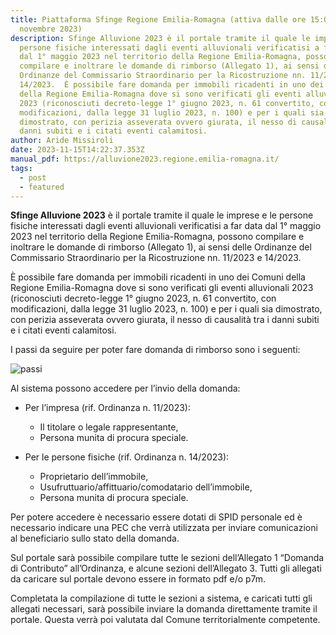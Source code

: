 ```yaml
---
title: Piattaforma Sfinge Regione Emilia-Romagna (attiva dalle ore 15:00 del 15
  novembre 2023)
description: Sfinge Alluvione 2023 è il portale tramite il quale le imprese e le
  persone fisiche interessati dagli eventi alluvionali verificatisi a far data
  dal 1° maggio 2023 nel territorio della Regione Emilia-Romagna, possono
  compilare e inoltrare le domande di rimborso (Allegato 1), ai sensi delle
  Ordinanze del Commissario Straordinario per la Ricostruzione nn. 11/2023 e
  14/2023.  È possibile fare domanda per immobili ricadenti in uno dei Comuni
  della Regione Emilia-Romagna dove si sono verificati gli eventi alluvionali
  2023 (riconosciuti decreto-legge 1° giugno 2023, n. 61 convertito, con
  modificazioni, dalla legge 31 luglio 2023, n. 100) e per i quali sia
  dimostrato, con perizia asseverata ovvero giurata, il nesso di causalità tra i
  danni subiti e i citati eventi calamitosi.
author: Aride Missiroli
date: 2023-11-15T14:22:37.353Z
manual_pdf: https://alluvione2023.regione.emilia-romagna.it/
tags:
  - post
  - featured
---
```

<!--StartFragment-->

**Sfinge Alluvione 2023** è il portale tramite il quale le imprese e le persone fisiche interessati dagli eventi alluvionali verificatisi a far data dal 1° maggio 2023 nel territorio della Regione Emilia-Romagna, possono compilare e inoltrare le domande di rimborso (Allegato 1), ai sensi delle Ordinanze del Commissario Straordinario per la Ricostruzione nn. 11/2023 e 14/2023.

È possibile fare domanda per immobili ricadenti in uno dei Comuni della Regione Emilia-Romagna dove si sono verificati gli eventi alluvionali 2023 (riconosciuti decreto-legge 1° giugno 2023, n. 61 convertito, con modificazioni, dalla legge 31 luglio 2023, n. 100) e per i quali sia dimostrato, con perizia asseverata ovvero giurata, il nesso di causalità tra i danni subiti e i citati eventi calamitosi.

I passi da seguire per poter fare domanda di rimborso sono i seguenti:

![passi](https://alluvione2023.regione.emilia-romagna.it/build/images/SFINGE%20Alluvione%20passi.62ac59a2.png)

Al sistema possono accedere per l’invio della domanda:

* Per l’impresa (rif. Ordinanza n. 11/2023):

  * Il titolare o legale rappresentante,
  * Persona munita di procura speciale.
* Per le persone fisiche (rif. Ordinanza n. 14/2023):

  * Proprietario dell’immobile,
  * Usufruttuario/affittuario/comodatario dell’immobile,
  * Persona munita di procura speciale.

Per potere accedere è necessario essere dotati di SPID personale ed è necessario indicare una PEC che verrà utilizzata per inviare comunicazioni al beneficiario sullo stato della domanda.

Sul portale sarà possibile compilare tutte le sezioni dell’Allegato 1 “Domanda di Contributo” all’Ordinanza, e alcune sezioni dell’Allegato 3. Tutti gli allegati da caricare sul portale devono essere in formato pdf e/o p7m.

Completata la compilazione di tutte le sezioni a sistema, e caricati tutti gli allegati necessari, sarà possibile inviare la domanda direttamente tramite il portale. Questa verrà poi valutata dal Comune territorialmente competente.

<!--EndFragment-->